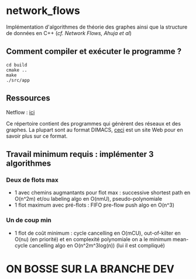 # network_flows

Implémentation d'algorithmes de théorie des graphes ainsi que la structure de données en C++ (*cf. Network Flows, Ahuja et al*)

## Comment compiler et exécuter le programme ?

```shell
cd build
cmake ..
make
./src/app
```

## Ressources

Netflow : [ici](http://archive.dimacs.rutgers.edu/pub/netflow/generators/network/)

Ce répertoire contient des programmes qui génèrent des réseaux et des graphes.
La plupart sont au format DIMACS, [ceci](http://lpsolve.sourceforge.net/5.5/DIMACS_maxf.htm) est un site Web pour en savoir plus sur ce format.

## Travail minimum requis : implémenter 3 algorithmes

### Deux de flots max
- 1 avec chemins augmantants pour flot max : successive shortest path en O(n^2m) et/ou labeling algo en O(nmU), pseudo-polynomiale
- 1 flot maximum avec pré-flots : FIFO pre-flow push algo en O(n^3)

### Un de coup min
- 1 flot de coût minimum : cycle cancelling en O(mCU), out-of-kilter en O(nu) (en priorité) et en complexité polynomiale on a le minimum mean-cycle cancelling algo en O(n^2m^3log(n)) (lui il est compliqué)

# ON BOSSE SUR LA BRANCHE DEV
